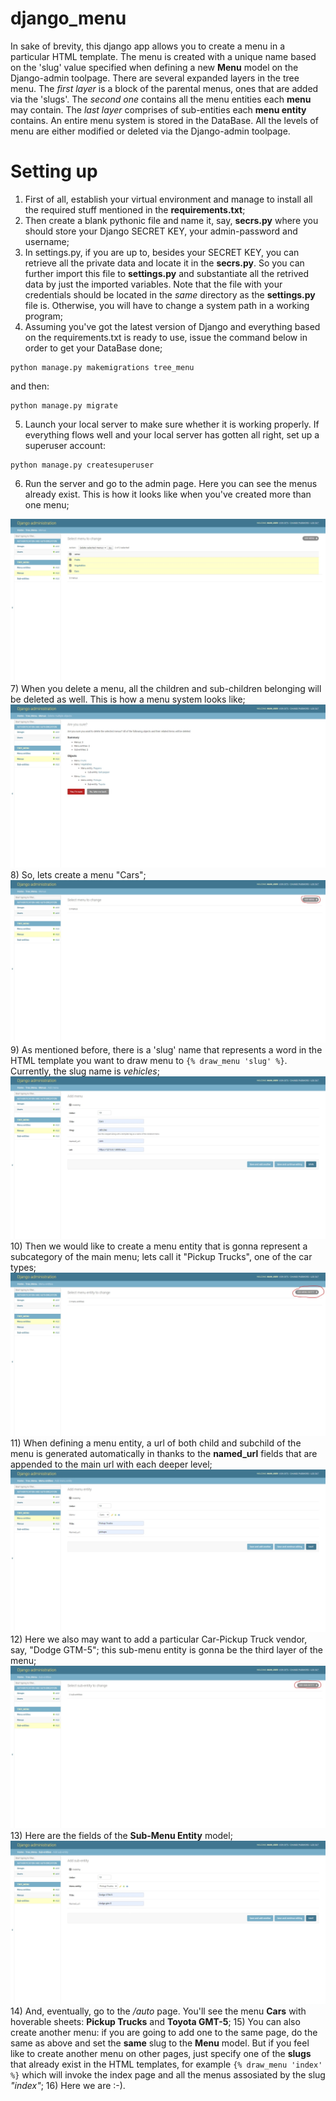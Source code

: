 # django_menu

In sake of brevity, this django app allows you to create a menu in a particular HTML template.
The menu is created with a unique name based on the 'slug' value specified when defining a new **Menu** model on the Django-admin toolpage.
There are several expanded layers in the tree menu. The *first layer* is a block of the parental menus, ones that are added via the 'slugs'. 
The *second one* contains all the menu entities each **menu** may contain. The *last layer* comprises of sub-entities each **menu entity** contains.
An entire menu system is stored in the DataBase. All the levels of menu are either modified or deleted via the Django-admin toolpage.

# Setting up
1) First of all, establish your virtual environment and manage to install all the required stuff mentioned in the **requirements.txt**;
2) Then create a blank pythonic file and name it, say, **secrs.py** where you should store your Django SECRET KEY, your admin-password and username;
3) In settings.py, if you are up to, besides your SECRET KEY, you can retrieve all the private data and locate it in the **secrs.py**. So you can further import this file to **settings.py** and substantiate all the retrived data by just the imported variables. Note that the file with your credentials should be located in the *same* directory as the **settings.py** file is. Otherwise, you will have to change a system path in a working program;
4) Assuming you've got the latest version of Django and everything based on the requirements.txt is ready to use, issue the command below in order to get your DataBase done;
```
python manage.py makemigrations tree_menu
```
and then:
```
python manage.py migrate
```
5) Launch your local server to make sure whether it is working properly. If everything flows well and your local server has gotten all right, set up a superuser account:
```
python manage.py createsuperuser
```
6) Run the server and go to the admin page. Here you can see the menus already exist. This is how it looks like when you've created more than one menu;

![admin page](images/deletion.jpeg)
7) When you delete a menu, all the children and sub-children belonging will be deleted as well. This is how a menu system looks like;
![delete a tree](images/tree_sys.jpeg)
8) So, lets create a menu "Cars";
![new menu](images/new_menu.jpeg)
9) As mentioned before, there is a 'slug' name that represents a word in the HTML template you want to draw menu to ```{% draw_menu 'slug' %}```. Currently, the slug name is *vehicles*;
![menu fields](images/new_menu_fields.jpeg)
10) Then we would like to create a menu entity that is gonna represent a subcategory of the main menu; lets call it "Pickup Trucks", one of the car types;
![new menu entity](images/new_men_entity.jpeg)
11) When defining a menu entity, a url of both child and subchild of the menu is generated automatically in thanks to the **named_url** fields that are appended to the main url with each deeper level;
![new menu entity fields](images/n_menu_ent_fields.jpeg)
12) Here we also may want to add a particular Car-Pickup Truck vendor, say, "Dodge GTM-5"; this sub-menu entity is gonna be the third layer of the menu;
![new sub menu etity](images/new_submenu.jpeg)
13) Here are the fields of the **Sub-Menu Entity** model;
![sub menu entity fields](images/new_sub_m_fields.jpeg)
14) And, eventually, go to the */auto* page. You'll see the menu **Cars** with hoverable sheets: **Pickup Trucks** and **Toyota GMT-5**;
15) You can also create another menu: if you are going to add one to the same page, do the same as above and set the **same** slug to the **Menu** model. But if you feel like to create another menu on other pages, just specify one of the **slugs** that already exist in the HTML templates, for example ```{% draw_menu 'index' %}``` which will invoke the index page and all the menus assosiated by the slug *"index"*;
16) Here we are :-).
